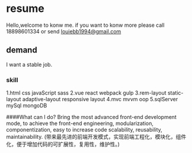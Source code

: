 # resume
Hello,welcome to konw me. if you want to konw more please
call 18898601334 or send louiebb1994@gmail.com

## demand
I want a stable job.

### skill
1.html css javaScript sass
2.vue react webpack gulp
3.rem-layout static-layout adaptive-layout responsive layout
4.mvc mvvm oop
5.sqlServer mySql mongoDB

####What can I do?
Bring the most advanced front-end development mode, to achieve the front-end engineering, modularization, componentization, easy to increase code scalability, reusability, maintainability.
(带来最先进的前端开发模式，实现前端工程化，模块化，组件化，便于增加代码的可扩展性，复用性，维护性。)
